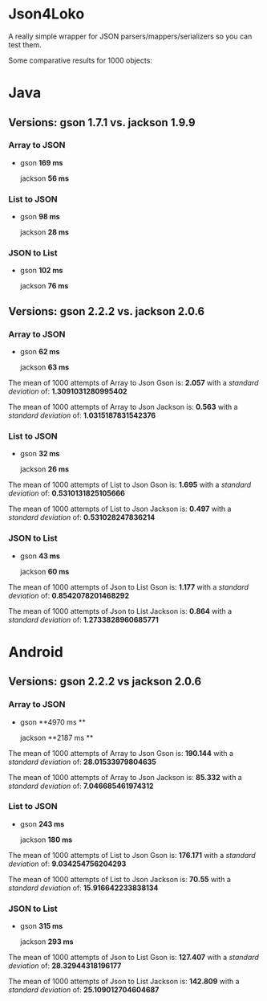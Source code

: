 Json4Loko
=========

A really simple wrapper for JSON parsers/mappers/serializers so you can test them.

Some comparative results for 1000 objects:

# Java #

## Versions: gson 1.7.1 vs. jackson 1.9.9 ## 

### Array to JSON ###

* gson **169 ms**
 
  jackson **56 ms**

### List to JSON ###

* gson **98 ms**
 
  jackson **28 ms**

### JSON to List ###

* gson **102 ms**
 
  jackson **76 ms**

## Versions: gson 2.2.2 vs. jackson 2.0.6 ##

### Array to JSON ### 

* gson **62 ms**

  jackson **63 ms**

The mean of 1000 attempts of Array to Json Gson is: **2.057** with a *standard deviation* of: **1.3091031280995402**

The mean of 1000 attempts of Array to Json Jackson is: **0.563** with a *standard deviation* of: **1.0315187831542376**

### List to JSON ###

* gson **32 ms**

  jackson **26 ms**

The mean of 1000 attempts of List to Json Gson is: **1.695** with a *standard deviation* of: **0.5310131825105666**

The mean of 1000 attempts of List to Json Jackson is: **0.497** with a *standard deviation* of: **0.531028247836214**

### JSON to List ###

* gson **43 ms**

  jackson **60 ms**

The mean of 1000 attempts of Json to List Gson is: **1.177** with a *standard deviation* of: **0.8542078201468292**

The mean of 1000 attempts of Json to List Jackson is: **0.864** with a *standard deviation* of: **1.2733828960685771**


# Android #

## Versions: gson 2.2.2 vs jackson 2.0.6 ##

### Array to JSON ###

* gson **4970 ms **

  jackson **2187 ms **

The mean of 1000 attempts of Array to Json Gson is: **190.144** with a *standard deviation* of: **28.01533979804635**

The mean of 1000 attempts of Array to Json Jackson is: **85.332** with a *standard deviation* of: **7.046685461974312**


### List to JSON ###
 
* gson **243 ms**

  jackson **180 ms**

The mean of 1000 attempts of List to Json Gson is: **176.171** with a *standard deviation* of: **9.034254756204293**

The mean of 1000 attempts of List to Json Jackson is: **70.55** with a *standard deviation* of: **15.916642233838134**


### JSON to List ###

* gson **315 ms**

  jackson **293 ms**

The mean of 1000 attempts of Json to List Gson is: **127.407** with a *standard deviation* of: **28.32944318196177**

The mean of 1000 attempts of Json to List Jackson is: **142.809** with a *standard deviation* of: **25.109012704604687**


